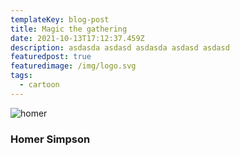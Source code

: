 ```yaml
---
templateKey: blog-post
title: Magic the gathering
date: 2021-10-13T17:12:37.459Z
description: asdasda asdasd asdasda asdasd asdasd
featuredpost: true
featuredimage: /img/logo.svg
tags:
  - cartoon
---
```

![homer](/img/homer.jpg "simposn")

### **Homer Simpson**